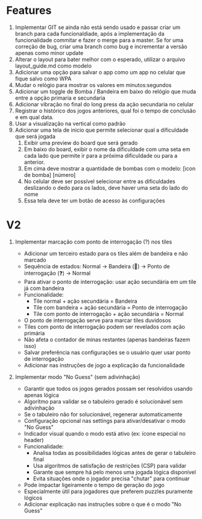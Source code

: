 # Features
1. Implementar GIT se ainda não está sendo usado e passar criar um branch para cada funcionaldiade, após a implementação da funcionalidade commitar e fazer o merge para a master. Se for uma correção de bug, criar uma branch como bug e incrementar a versão apenas como minor update
1. Alterar o layout para bater melhor com o esperado, utilizar o arquivo layout_guide.md como modelo
1. Adicionar uma opção para salvar o app como um app no celular que fique salvo como WPA
1. Mudar o relógio para mostrar os valores em minutos:segundos
1. Adicionar um toggle de Bomba / Bandeira em baixo do relógio que muda entre a opção primaria e secundaria
1. Adicionar vibração no final do long press da ação secundaria no celular
1. Registrar o histórico dos jogos anteriores, qual foi o tempo de conclusão e em qual data.
1. Usar a visualização na vertical como padrão
1. Adicionar uma tela de inicio que permite selecionar qual a dificuldade que será jogada
    1. Exibir uma preview do board que será gerado
    1. Em baixo do board, exibir o nome da dificuldade com uma seta em cada lado que permite ir para a próxima dificuldade ou para a anterior.
    1. Em cima deve mostrar a quantidade de bombas com o modelo: [icon de bomba] [número]
    1. No celular deve ser possível selecionar entre as dificuldades deslizando o dedo para os lados, deve haver uma seta do lado do nome 
    1. Essa tela deve ter um botão de acesso às configurações


# V2
1. Implementar marcação com ponto de interrogação (?) nos tiles
   - Adicionar um terceiro estado para os tiles além de bandeira e não marcado
   - Sequência de estados: Normal → Bandeira (🚩) → Ponto de interrogação (❓) → Normal
   - Para ativar o ponto de interrogação: usar ação secundária em um tile já com bandeira
   - Funcionalidade:
     - Tile normal + ação secundária = Bandeira
     - Tile com bandeira + ação secundária = Ponto de interrogação
     - Tile com ponto de interrogação + ação secundária = Normal
   - O ponto de interrogação serve para marcar tiles duvidosos
   - Tiles com ponto de interrogação podem ser revelados com ação primária
   - Não afeta o contador de minas restantes (apenas bandeiras fazem isso)
   - Salvar preferência nas configurações se o usuário quer usar ponto de interrogação
   - Adicionar nas instruções de jogo a explicação da funcionalidade

2. Implementar modo "No Guess" (sem adivinhação)
   - Garantir que todos os jogos gerados possam ser resolvidos usando apenas lógica
   - Algoritmo para validar se o tabuleiro gerado é solucionável sem adivinhação
   - Se o tabuleiro não for solucionável, regenerar automaticamente
   - Configuração opcional nas settings para ativar/desativar o modo "No Guess"
   - Indicador visual quando o modo está ativo (ex: ícone especial no header)
   - Funcionalidade:
     - Analisa todas as possibilidades lógicas antes de gerar o tabuleiro final
     - Usa algoritmos de satisfação de restrições (CSP) para validar
     - Garante que sempre há pelo menos uma jogada lógica disponível
     - Evita situações onde o jogador precisa "chutar" para continuar
   - Pode impactar ligeiramente o tempo de geração do jogo
   - Especialmente útil para jogadores que preferem puzzles puramente lógicos
   - Adicionar explicação nas instruções sobre o que é o modo "No Guess"